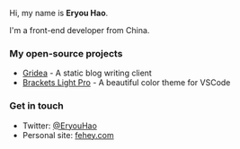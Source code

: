 <!-- <img align="left" src="https://i.loli.net/2020/06/26/ov6QVN8TtfsFcRp.png" alt="Eryou Hao" width=285px height=384px/> -->

Hi, my name is **Eryou Hao**.

I'm a front-end developer from China.

### My open-source projects

- [Gridea](https://github.com/getgridea/gridea) - A static blog writing client
- [Brackets Light Pro](https://github.com/EryouHao/brackets-light-pro) - A beautiful color theme for VSCode


### Get in touch

- Twitter: [@EryouHao](https://twitter.com/EryouHao)
- Personal site: [fehey.com](https://fehey.com)
